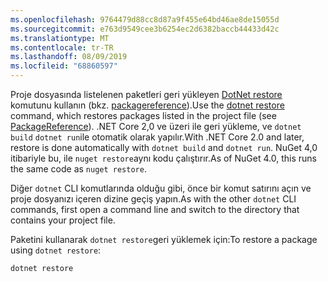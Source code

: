```yaml
---
ms.openlocfilehash: 9764479d88cc8d87a9f455e64bd46ae8de15055d
ms.sourcegitcommit: e763d9549cee3b6254ec2d6382baccb44433d42c
ms.translationtype: MT
ms.contentlocale: tr-TR
ms.lasthandoff: 08/09/2019
ms.locfileid: "68860597"
---
```

<span data-ttu-id="6b271-101">Proje dosyasında listelenen paketleri geri yükleyen [DotNet restore](/dotnet/core/tools/dotnet-restore?tabs=netcore2x) komutunu kullanın (bkz. [packagereference](../../consume-packages/package-references-in-project-files.md)).</span><span class="sxs-lookup"><span data-stu-id="6b271-101">Use the [dotnet restore](/dotnet/core/tools/dotnet-restore?tabs=netcore2x) command, which restores packages listed in the project file (see [PackageReference](../../consume-packages/package-references-in-project-files.md)).</span></span> <span data-ttu-id="6b271-102">.NET Core 2,0 ve üzeri ile geri yükleme, ve `dotnet build` `dotnet run`ile otomatik olarak yapılır.</span><span class="sxs-lookup"><span data-stu-id="6b271-102">With .NET Core 2.0 and later, restore is done automatically with `dotnet build` and `dotnet run`.</span></span> <span data-ttu-id="6b271-103">NuGet 4,0 itibariyle bu, ile `nuget restore`aynı kodu çalıştırır.</span><span class="sxs-lookup"><span data-stu-id="6b271-103">As of NuGet 4.0, this runs the same code as `nuget restore`.</span></span>

<span data-ttu-id="6b271-104">Diğer `dotnet` CLI komutlarında olduğu gibi, önce bir komut satırını açın ve proje dosyanızı içeren dizine geçiş yapın.</span><span class="sxs-lookup"><span data-stu-id="6b271-104">As with the other `dotnet` CLI commands, first open a command line and switch to the directory that contains your project file.</span></span>

<span data-ttu-id="6b271-105">Paketini kullanarak `dotnet restore`geri yüklemek için:</span><span class="sxs-lookup"><span data-stu-id="6b271-105">To restore a package using `dotnet restore`:</span></span>

```cli
dotnet restore 
```